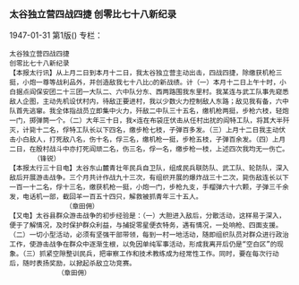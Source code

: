 ### 太谷独立营四战四捷  创零比七十八新纪录

1947-01-31
第1版()
专栏：

    太谷独立营四战四捷
    创零比七十八新纪录
    【本报太行讯】从上月二日到本月十二日，我太谷独立营主动出击，四战四捷，除缴获机枪三挺，小炮一尊等战利品外，并创造敌我七十八比○的新战绩。计（一）本月十二日上午十时，小白据点阎保安团二十三团一大队二、六中队分东、西两路围我东里村。我某连与武工队事先窥悉敌人企图，主动先机设伏村内，待敌正要进村，我以少数火力控制敌人东路；敌见我有备，六中队首先逃窜。我全体指战员立即集中火力，歼敌二中队三十五名，缴机枪两挺，步枪六枝，轻炮一门，掷弹筒一个。（二）大年三十日，我×连在布袋庄伏击从任村出扰的阎特工队，将其大半歼灭，计毙十二名，俘特工队长以下四名，缴步枪七枝，子弹百多发。（三）上月十二日我主动伏击小白敌人，打死敌八名，伤十名，俘三名，缴机枪一挺，步枪五枝，子弹百余发。（四）上月二日，在殷村战斗中亦打死阎顽二名，伤三名，俘一名，缴步枪一枝，上述四次我均无一伤亡。
          （锋锐）
    【本报太行三十日电】太谷东山麓青壮年民兵自卫队，组成民兵联防队、武工队、轮防队，深入敌后开展游击战争。三个月共计作战九十三次，有组织开展的爆炸战三十二次，毙伤敌连长以下一百一十二名，俘十三名，缴获机枪一挺，小炮一门，步枪九支，手榴弹六十六颗，子弹三千余发，电话机一部，截回羊一百五十四只，解救被抓青年三十五人。
                  （章田佣）
    【又电】太谷县群众游击战争的初步经验是：（一）大胆进入敌后，分散活动，这样易于深入，便于了解情况，及时保护群众利益，与捕捉零星便衣特务，遇有情况，一处响枪、四面支援。（二）一切小型活动，必须有坚强干部带领，每到一村一地活动，随即组织队员对群众进行政治工作，使游击战争在群众中逐渐生根，以免因单纯军事活动，形成我离开后仍是“空白区”的现象。（三）抓紧空隙整训民兵，把审察工作和技术教练成为经常性工作。同时，要在每次行动后，随时表扬奖励，以掀起杀敌立功竞赛。
                （章田佣）

